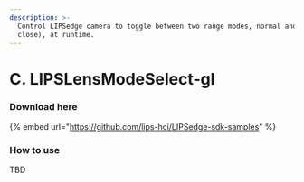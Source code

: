 ```yaml
---
description: >-
  Control LIPSedge camera to toggle between two range modes, normal and near(or
  close), at runtime.
---
```


# C. LIPSLensModeSelect-gl

### Download here

{% embed url="https://github.com/lips-hci/LIPSedge-sdk-samples" %}

### How to use

TBD
